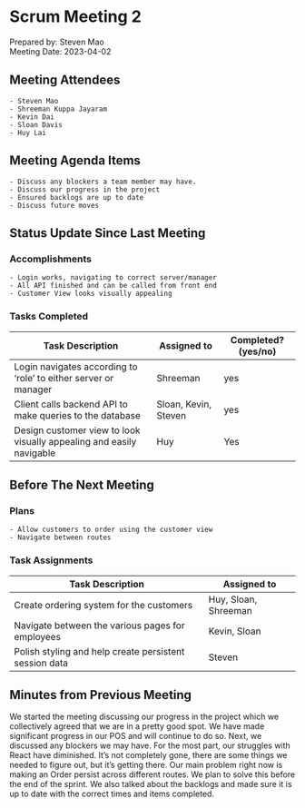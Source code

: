 # Scrum Meeting 2
Prepared by: Steven Mao  
Meeting Date: 2023-04-02

## Meeting Attendees
    - Steven Mao
	- Shreeman Kuppa Jayaram
	- Kevin Dai
	- Sloan Davis
	- Huy Lai

## Meeting Agenda Items
    - Discuss any blockers a team member may have.
    - Discuss our progress in the project
    - Ensured backlogs are up to date
    - Discuss future moves
  
## Status Update Since Last Meeting
### Accomplishments
    - Login works, navigating to correct server/manager
    - All API finished and can be called from front end
    - Customer View looks visually appealing


### Tasks Completed

| Task Description                                                     | Assigned to          | Completed? (yes/no) |
| -------------------------------------------------------------------- | -------------------- | ------------------- |
| Login navigates according to ‘role’ to either server or manager      | Shreeman             | yes                 |
| Client calls backend API to make queries to the database             | Sloan, Kevin, Steven | yes                 |
| Design customer view to look visually appealing and easily navigable | Huy                  | Yes                 |

## Before The Next Meeting
### Plans
    - Allow customers to order using the customer view
    - Navigate between routes

### Task Assignments
| Task Description                                       | Assigned to          |
| ------------------------------------------------------ | -------------------- |
| Create ordering system for the customers               | Huy, Sloan, Shreeman |
| Navigate between the various pages for employees       | Kevin, Sloan         |
| Polish styling and help create persistent session data | Steven               |

## Minutes from Previous Meeting
We started the meeting discussing our progress in the project which we collectively agreed that we are in a pretty good spot. We have made significant progress in our POS and will continue to do so. Next, we discussed any blockers we may have. For the most part, our struggles with React have diminished. It’s not completely gone, there are some things we needed to figure out, but it’s getting there. Our main problem right now is making an Order persist across different routes. We plan to solve this before the end of the sprint. We also talked about the backlogs and made sure it is up to date with the correct times and items completed. 
